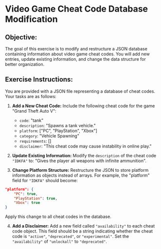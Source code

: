 # Video Game Cheat Code Database Modification

## Objective: 
The goal of this exercise is to modify and restructure a JSON database containing information about video game cheat codes. You will add new entries, update existing information, and change the data structure for better organization.

## Exercise Instructions:

You are provided with a JSON file representing a database of cheat codes. Your tasks are as follows:

1. **Add a New Cheat Code:** Include the following cheat code for the game "Grand Theft Auto V":
    - `code`: "tank"
    - `description`: "Spawns a tank vehicle."
    - `platform`: ["PC", "PlayStation", "Xbox"]
    - `category`: "Vehicle Spawning"
    - `requirements`: [] 
    - `disclaimer`: "This cheat code may cause instability in online play."

2. **Update Existing Information:** Modify the `description` of the cheat code `"IDKFA"` to: "Gives the player all weapons with infinite ammunition".

3. **Change Platform Structure:**  Restructure the JSON to store platform information as objects instead of arrays. For example, the "platform" field for `"IDKFA"` should become:

```json
"platform": {
    "PC": true, 
    "PlayStation": true,
    "Xbox": true 
}
```
Apply this change to all cheat codes in the database.

4. **Add a Disclaimer:** Add a new field called `"availability"` to each cheat code object. This field should be a string indicating whether the cheat code is `"active"`, `"deprecated"`, or `"experimental"`. Set the `"availability"` of `"unlockall"` to `"deprecated"`.



